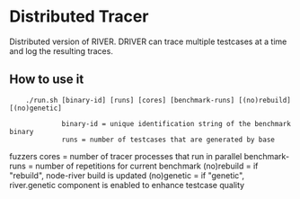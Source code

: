 Distributed Tracer
==================

Distributed version of RIVER. DRIVER can trace multiple testcases at a
time and log the resulting traces.

How to use it
-------------

        ./run.sh [binary-id] [runs] [cores] [benchmark-runs] [(no)rebuild] [(no)genetic]

                 binary-id = unique identification string of the benchmark binary
                 runs = number of testcases that are generated by base
fuzzers
                 cores = number of tracer processes that run in parallel
                 benchmark-runs = number of repetitions for current benchmark
                 (no)rebuild = if "rebuild", node-river build is updated
                 (no)genetic = if "genetic", river.genetic component is
enabled to enhance testcase quality
